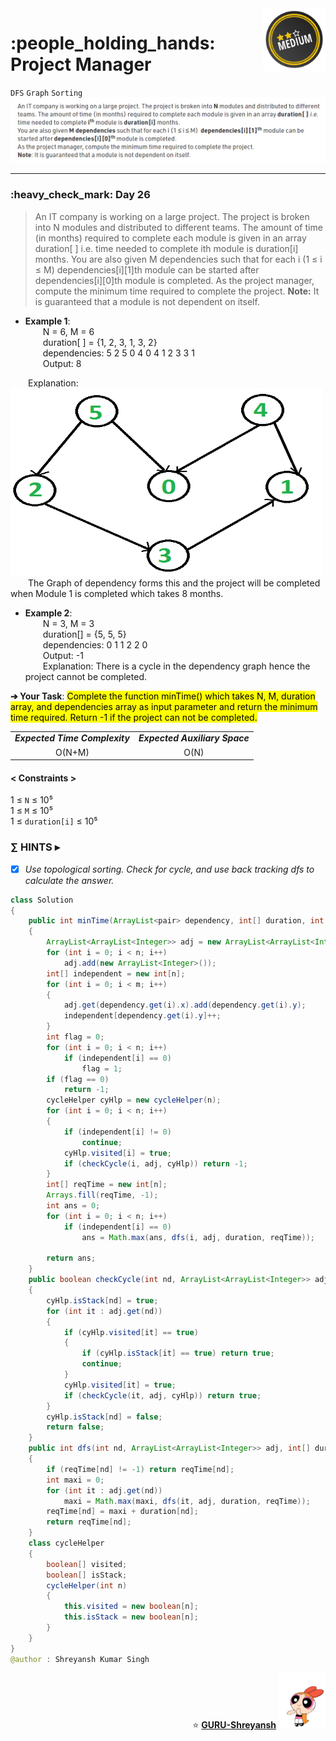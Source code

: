 <img align='right' src="https://github.com/guru-shreyansh/GeeksforGeeks-30-Days-of-Code/blob/main/!DOC!/Medium%233.png" width="100">
<h1>:people_holding_hands: Project Manager</h1>

`DFS`
`Graph`
`Sorting`
<img align='centre' src="https://github.com/guru-shreyansh/GeeksforGeeks-30-Days-of-Code/blob/main/Day%3C26%3E/D26.png">
________________________________________________________________________________________________________________________________________________________
<h3>:heavy_check_mark: Day 26</h3>
<blockquote>An IT company is working on a large project. The project is broken into N modules and distributed to different teams. The amount of time (in months) required to complete each module is given in an array duration[ ] i.e. time needed to complete ith module is duration[i] months. 
You are also given M dependencies such that for each i (1 ≤ i ≤ M)  dependencies[i][1]th module can be started after dependencies[i][0]th module is completed.
As the project manager, compute the minimum time required to complete the project.
  <b>Note:</b> It is guaranteed that a module is not dependent on itself.</blockquote>

* **Example 1**:<br>
&emsp;&emsp;N = 6, M = 6<br>
&emsp;&emsp;duration[ ] = {1, 2, 3, 1, 3, 2}<br>
&emsp;&emsp;dependencies:
5 2
5 0
4 0 
4 1
2 3
3 1<br>
&emsp;&emsp;Output: 8<br>

&emsp;&emsp;Explanation: <img align='centre' src="https://github.com/guru-shreyansh/GeeksforGeeks-30-Days-of-Code/blob/main/Day%3C26%3E/D26_Exp.png" height="300" width="500"><br>&emsp;&emsp;The Graph of dependency forms this and the project will be completed when Module 1 is completed which takes 8 months.

* **Example 2**:<br>
&emsp;&emsp;N = 3, M = 3<br>
&emsp;&emsp;duration[] = {5, 5, 5}<br>
&emsp;&emsp;dependencies:
0 1
1 2
2 0<br>
&emsp;&emsp;Output: -1<br>
&emsp;&emsp;Explanation: There is a cycle in the dependency graph hence the project cannot be completed.<br>

**➔ Your Task**:
<mark>Complete the function minTime() which takes N, M, duration array, and dependencies array as input parameter and return the minimum time required. Return -1 if the project can not be completed.</mark>

<table align="center">
      <tr><td><em><b>Expected Time Complexity</td> <td><em><b>Expected Auxiliary Space</td></tr>
      <tr><td align="center">O(N+M)</td> <td align="center">O(N)</td></tr>
</table>

#### < Constraints >
1  ≤ ` N ` ≤  10⁵<br>
1  ≤ ` M ` ≤  10⁵<br>
1  ≤ ` duration[i] ` ≤  10⁵

###      ∑ HINTS ▸
- [x] _Use topological sorting. Check for cycle, and use back tracking dfs to calculate the answer._
```java
class Solution
{
    public int minTime(ArrayList<pair> dependency, int[] duration, int n, int m)
    {
        ArrayList<ArrayList<Integer>> adj = new ArrayList<ArrayList<Integer>>();
        for (int i = 0; i < n; i++)
            adj.add(new ArrayList<Integer>());
        int[] independent = new int[n];
        for (int i = 0; i < m; i++)
        {
            adj.get(dependency.get(i).x).add(dependency.get(i).y);
            independent[dependency.get(i).y]++;
        }
        int flag = 0;
        for (int i = 0; i < n; i++)
            if (independent[i] == 0)
                flag = 1;
        if (flag == 0)
            return -1;
        cycleHelper cyHlp = new cycleHelper(n);
        for (int i = 0; i < n; i++)
        {
            if (independent[i] != 0)
                continue;
            cyHlp.visited[i] = true;
            if (checkCycle(i, adj, cyHlp)) return -1;
        }
        int[] reqTime = new int[n];
        Arrays.fill(reqTime, -1);
        int ans = 0;
        for (int i = 0; i < n; i++)
            if (independent[i] == 0)
                ans = Math.max(ans, dfs(i, adj, duration, reqTime));

        return ans;
    }
    public boolean checkCycle(int nd, ArrayList<ArrayList<Integer>> adj, cycleHelper cyHlp)
    {
        cyHlp.isStack[nd] = true;
        for (int it : adj.get(nd))
        {
            if (cyHlp.visited[it] == true)
            {
                if (cyHlp.isStack[it] == true) return true;
                continue;
            }
            cyHlp.visited[it] = true;
            if (checkCycle(it, adj, cyHlp)) return true;
        }
        cyHlp.isStack[nd] = false;
        return false;
    }
    public int dfs(int nd, ArrayList<ArrayList<Integer>> adj, int[] duration, int[] reqTime)
    {
        if (reqTime[nd] != -1) return reqTime[nd];
        int maxi = 0;
        for (int it : adj.get(nd))
            maxi = Math.max(maxi, dfs(it, adj, duration, reqTime));
        reqTime[nd] = maxi + duration[nd];
        return reqTime[nd];
    }
    class cycleHelper
    {
        boolean[] visited;
        boolean[] isStack;
        cycleHelper(int n)
        {
            this.visited = new boolean[n];
            this.isStack = new boolean[n];
        }
    }
}
@author : Shreyansh Kumar Singh
```
<p align="right"> ⭐️ <a href="https://github.com/GURU-Shreyansh" target="_blank"> <b>GURU-Shreyansh</b></a>
      <img src="https://github.com/guru-shreyansh/GeeksforGeeks-30-Days-of-Code/blob/main/!DOC!/GIF--Happy-Powerpuff-Girls-Qakyyrk1IKwuK8YtQ6.gif" width="75"> </p>
<!--
#GURU ツ
-->
